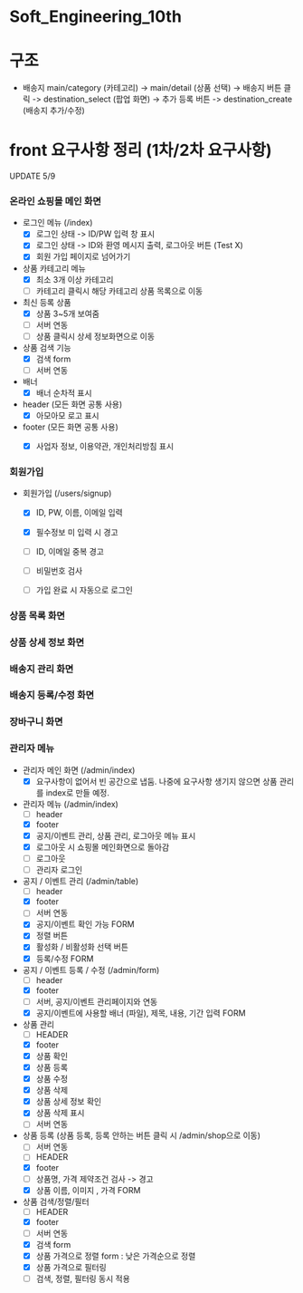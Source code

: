 
# Soft_Engineering_10th

# 구조
* 배송지
main/category (카테고리) -> main/detail (상품 선택) -> 배송지 버튼 클릭 -> destination_select (팝업 화면) -> 추가 등록 버튼
-> destination_create (배송지 추가/수정)


# front 요구사항 정리 (1차/2차 요구사항)

UPDATE 5/9

### 온라인 쇼핑몰 메인 화면
* 로그인 메뉴 (/index)
  - [X] 로그인 상태 -> ID/PW 입력 창 표시
  - [X] 로그인 상태 -> ID와 환영 메시지 출력, 로그아웃 버튼 (Test X)
  - [X] 회원 가입 페이지로 넘어가기
* 상품 카테고리 메뉴
  - [X] 최소 3개 이상 카테고리
  - [ ] 카테고리 클릭시 해당 카테고리 상품 목록으로 이동
* 최신 등록 상품
  - [X] 상품 3~5개 보여줌
  - [ ] 서버 연동
  - [ ] 상품 클릭시 상세 정보화면으로 이동
* 상품 검색 기능
  - [X] 검색 form
  - [ ] 서버 연동
* 배너
  - [X] 배너 순차적 표시
* header (모든 화면 공통 사용)
  - [X] 아모아모 로고 표시
* footer (모든 화면 공통 사용)
  - [X] 사업자 정보, 이용약관, 개인처리방침 표시


### 회원가입
* 회원가입 (/users/signup)
  - [X] ID, PW, 이름, 이메일 입력
  - [X] 필수정보 미 입력 시 경고
  - [ ] ID, 이메일 중복 경고
  - [ ] 비밀번호 검사
  - [ ] 가입 완료 시 자동으로 로그인


### 상품 목록 화면
### 상품 상세 정보 화면
### 배송지 관리 화면
### 배송지 등록/수정 화면
### 장바구니 화면


### 관리자 메뉴
* 관리자 메인 화면 (/admin/index)
  - [X] 요구사항이 없어서 빈 공간으로 냅둠. 나중에 요구사항 생기지 않으면 상품 관리를 index로 만들 예정.
* 관리자 메뉴 (/admin/index)
  - [ ] header
  - [X] footer
  - [X] 공지/이벤트 관리, 상품 관리, 로그아웃 메뉴 표시  
  - [X] 로그아웃 시 쇼핑몰 메인화면으로 돌아감
  - [ ] 로그아웃
  - [ ] 관리자 로그인
* 공지 / 이벤트 관리 (/admin/table)
  - [ ] header
  - [X] footer
  - [ ] 서버 연동
  - [X] 공지/이벤트 확인 가능 FORM
  - [X] 정렬 버튼
  - [X] 활성화 / 비활성화 선택 버튼
  - [X] 등록/수정 FORM  
* 공지 / 이벤트 등록 / 수정 (/admin/form)
  - [ ] header
  - [X] footer
  - [ ] 서버, 공지/이벤트 관리페이지와 연동
  - [X] 공지/이벤트에 사용할 배너 (파일), 제목, 내용, 기간 입력 FORM  
* 상품 관리
  - [ ] HEADER
  - [X] footer
  - [X] 상품 확인
  - [X] 상품 등록
  - [X] 상품 수정
  - [X] 상품 삭제
  - [X] 상품 상세 정보 확인
  - [X] 상품 삭제 표시
  - [ ] 서버 연동
* 상품 등록 (상품 등록, 등록 안하는 버튼 클릭 시 /admin/shop으로 이동)
  - [ ] 서버 연동
  - [ ] HEADER
  - [X] footer
  - [ ] 상품명, 가격 제약조건 검사 -> 경고
  - [X] 상품 이름, 이미지 , 가격 FORM
* 상품 검색/정렬/필터
  - [ ] HEADER
  - [X] footer
  - [ ] 서버 연동
  - [X] 검색 form
  - [X] 상품 가격으로 정렬 form : 낮은 가격순으로 정렬
  - [X] 상품 가격으로 필터링
  - [ ] 검색, 정렬, 필터링 동시 적용
